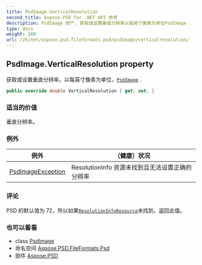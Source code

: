 ```yaml
---
title: PsdImage.VerticalResolution
second_title: Aspose.PSD for .NET API 参考
description: PsdImage 财产. 获取或设置垂直分辨率以每英寸像素为单位PsdImage .
type: docs
weight: 260
url: /zh/net/aspose.psd.fileformats.psd/psdimage/verticalresolution/
---
```

## PsdImage.VerticalResolution property

获取或设置垂直分辨率，以每英寸像素为单位，[`PsdImage`](../) .

```csharp
public override double VerticalResolution { get; set; }
```

### 适当的价值

垂直分辨率。

### 例外

| 例外 | （健康）状况 |
| --- | --- |
| [PsdImageException](../../../aspose.psd.coreexceptions.imageformats/psdimageexception/) | ResolutionInfo 资源未找到且无法设置正确的分辨率 |

### 评论

PSD 的默认值为 72，所以如果[`ResolutionInfoResource`](../../../aspose.psd.fileformats.psd.resources/resolutioninforesource/)未找到，返回此值。

### 也可以看看

* class [PsdImage](../)
* 命名空间 [Aspose.PSD.FileFormats.Psd](../../psdimage/)
* 部件 [Aspose.PSD](../../../)


